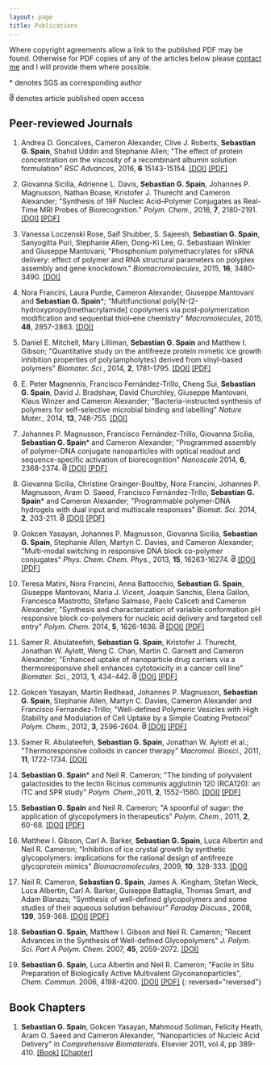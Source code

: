 ```yaml
---
layout: page
title: Publications
---
```


Where copyright agreements allow a link to the published PDF may be found. Otherwise for PDF copies of any of the articles below please <a href="mailto:seb@sebspain.co.uk">contact me</a> and I will provide them where possible.

\* denotes SGS as corresponding author

<img height="14px" src="/img/oa.svg" class="oa" alt="open access logo"> denotes article published open access

## Peer-reviewed Journals
1. Andrea D. Goncalves, Cameron Alexander, Clive J. Roberts, <strong>Sebastian G. Spain</strong>, Shahid Uddin and Stephanie Allen; "The effect of protein concentration on the viscosity of a recombinant albumin solution formulation" <em>RSC Advances</em>, 2016, <strong>6</strong> 15143-15154. [\[DOI\]](http://dx.doi.org/10.1039/C5RA21068B) [\[PDF\]](http://sebspain.co.uk/publications/PDFs/2016/c5ra21068b-final.pdf)

1. Giovanna Sicilia, Adrienne L. Davis, <strong>Sebastian G. Spain</strong>, Johannes P. Magnusson, Nathan Boase, Kristofer J. Thurecht and Cameron Alexander; "Synthesis of 19F Nucleic Acid–Polymer Conjugates as Real-Time MRI Probes of Biorecognition." <em>Polym. Chem.</em>, 2016, <strong>7</strong>, 2180-2191. [\[DOI\]](http://dx.doi.org/10.1039/C5PY01883H) [\[PDF\]](http://sebspain.co.uk/publications/PDFs/2016/C5PY01883H-final.pdf)

1. Vanessa Loczenski Rose, Saif Shubber, S. Sajeesh, <strong>Sebastian G. Spain</strong>, Sanyogitta Puri, Stephanie Allen, Dong-Ki Lee, G. Sebastiaan Winkler and Giuseppe Mantovani; "Phosphonium polymethacrylates for siRNA delivery: effect of polymer and
RNA structural parameters on polyplex assembly and gene knockdown." <em>Biomacromolecules</em>, 2015, <strong>16</strong>, 3480-3490. [\[DOI\]](http://dx.doi.org/10.1021/acs.biomac.5b00898)

1. Nora Francini, Laura Purdie, Cameron Alexander, Giuseppe Mantovani and <strong>Sebastian G. Spain</strong>\*; "Multifunctional poly[N-(2-hydroxypropyl)methacrylamide] copolymers via post-polymerization modification and sequential thiol–ene chemistry" <em>Macromolecules</em>, 2015, <strong>48</strong>, 2857-2863. [\[DOI\]](http://pubs.acs.org/doi/abs/10.1021/acs.macromol.5b00447)

1. Daniel E. Mitchell, Mary Lilliman, <strong>Sebastian G. Spain</strong> and Matthew I. Gibson; "Quantitative study on the antifreeze protein mimetic ice growth inhibition properties of poly(ampholytes) derived from vinyl-based polymers" <em>Biomater. Sci.</em>, 2014, <strong>2</strong>, 1781-1795. [\[DOI\]](http://dx.doi.org/10.1039/C4BM00153B) [\[PDF\]](http://sebspain.co.uk/publications/PDFs/c4bm00153b-final.pdf)

1. E. Peter Magnennis, Francisco Fernández-Trillo, Cheng Sui, <strong>Sebastian G. Spain</strong>, David J. Bradshaw, David Churchley, Giuseppe Mantovani, Klaus Winzer
and Cameron Alexander; "Bacteria-instructed synthesis of polymers for self-selective microbial binding and labelling" <em>Nature Mater.</em>, 2014, <strong>13</strong>, 748-755. [\[DOI\]](http://dx.doi.org/10.1038/nmat3949)


1. Johannes P. Magnusson, Francisco Fernández-Trillo, Giovanna Sicilia, <strong>Sebastian G. Spain</strong>\* and Cameron Alexander; "Programmed assembly of polymer-DNA conjugate nanoparticles with optical readout and sequence-specific activation of biorecognition" <em>Nanoscale</em> 2014, <strong>6</strong>, 2368-2374. <img height="14px" src="/img/oa.svg" class="oa" alt="open access logo"> [\[DOI\]](http://dx.doi.org/10.1039/C3NR04952C) [\[PDF\]](http://sebspain.co.uk/publications/PDFs/c3nr04952c-final.pdf)

1. Giovanna Sicilia, Christine Grainger-Boultby, Nora Francini, Johannes P. Magnusson, Aram O. Saeed, Francisco Fernández-Trillo, <strong>Sebastian G. Spain</strong>\* and Cameron Alexander; "Programmable polymer-DNA hydrogels with dual input and multiscale responses" <em>Biomat. Sci.</em> 2014, **2**, 203-211. <img height="14px" src="/img/oa.svg" class="oa" alt="open access logo"> [\[DOI\]](http://dx.doi.org/10.1039/C3BM60126A) [\[PDF\]](http://sebspain.co.uk/publications/PDFs/c3bm60126a-final.pdf)

1. Gokcen Yasayan, Johannes P. Magnusson, Giovanna Sicilia, <strong>Sebastian G. Spain</strong>, Stephanie Allen, Martyn C. Davies, and Cameron Alexander; "Multi-modal switching in responsive DNA block co-polymer conjugates" <em>Phys. Chem. Chem. Phys.</em>, 2013, <strong>15</strong>, 16263-16274. <img height="14px" src="/img/oa.svg" class="oa" alt="open access logo"> [\[DOI\]](http://dx.doi.org/10.1039/C3CP52243A) [\[PDF\]](http://sebspain.co.uk/publications/PDFs/c3cp52243a.pdf)

1. Teresa Matini, Nora Francini, Anna Battocchio, <strong>Sebastian G. Spain</strong>, Giuseppe Mantovani, Maria J. Vicent, Joaquin Sanchis, Elena Gallon, Francesca Mastrotto, Stefano Salmaso, Paolo Caliceti and Cameron Alexander; "Synthesis and characterization of variable conformation pH responsive block co-polymers for nucleic acid delivery and targeted cell entry" <em>Polym. Chem.</em> 2014, <strong>5</strong>, 1626-1636. <img height="14px" src="/img/oa.svg" class="oa" alt="open access logo"> [\[DOI\]](http://dx.doi.org/10.1039/C3PY00744H) [\[PDF\]](http://sebspain.co.uk/publications/PDFs/c3py00744h-final.pdf)

1. Samer R. Abulateefeh, <strong>Sebastian G. Spain</strong>, Kristofer J. Thurecht, Jonathan W. Aylott, Weng C. Chan, Martin C. Garnett and Cameron Alexander; "Enhanced uptake of nanoparticle drug carriers via a thermoresponsive shell enhances cytotoxicity in a cancer cell line" <em>Biomater. Sci.</em>, 2013, <strong>1</strong>, 434-442. <img height="14px" src="/img/oa.svg" class="oa" alt="open access logo"> [\[DOI\]](http://dx.doi.org/10.1039/C2BM00184E) [\[PDF\]](http://sebspain.co.uk/publications/PDFs/c2bm00184e.pdf)

1. Gokcen Yasayan, Martin Redhead, Johannes P. Magnusson, <strong>Sebastian G. Spain</strong>, Stephanie Allen, Martyn C. Davies, Cameron Alexander and Francisco Fernandez-Trillo; "Well-defined Polymeric Vesicles with High Stability and Modulation of Cell Uptake by a Simple Coating Protocol" <em>Polym. Chem.</em>, 2012, <strong>3</strong>, 2596-2604. <img height="14px" src="/img/oa.svg" class="oa" alt="open access logo"> [\[DOI\]](http://dx.doi.org/10.1039/c2py20352a) [\[PDF\]](http://sebspain.co.uk/publications/PDFs/c2py20352a.pdf)

1. Samer R. Abulateefeh, <strong>Sebastian G. Spain</strong>, Jonathan W. Aylott et al.; "Thermoresponsive colloids in cancer therapy" <em>Macromol. Biosci.</em>, 2011, <strong>11</strong>, 1722-1734. [\[DOI\]](http://dx.doi.org/10.1002/mabi.201100252)

1. <strong>Sebastian G. Spain</strong>\* and Neil R. Cameron; "The binding of polyvalent galactosides to the lectin Ricinus communis agglutinin 120 (RCA120): an ITC and SPR study" <em>Polym. Chem.</em>,2011, <strong>2</strong>, 1552-1560. [\[DOI\]](http://dx.doi.org/10.1039/c1py00030f) [\[PDF\]](http://sebspain.co.uk/publications/PDFs/c1py00030f.pdf)

1. <strong>Sebastian G. Spain</strong> and Neil R. Cameron; "A spoonful of sugar: the application of glycopolymers in therapeutics" <em>Polym. Chem.</em>, 2011, <strong>2</strong>, 60-68. [\[DOI\]](http://dx.doi.org/10.1039/C0PY00149J) [\[PDF\]](http://sebspain.co.uk/publications/PDFs/c0py00149j.pdf)

1. Matthew I. Gibson, Carl A. Barker, <strong>Sebastian G. Spain</strong>, Luca Albertin and Neil R. Cameron; "Inhibition of ice crystal growth by synthetic glycopolymers: implications for the rational design of antifreeze glycoprotein mimics" <em>Biomacromolecules</em>, 2009, <strong>10</strong>, 328-333. [\[DOI\]](http://dx.doi.org/10.1021/bm801069x)

1. Neil R. Cameron, <strong>Sebastian G. Spain</strong>, James A. Kingham, Stefan Weck, Luca Albertin, Carl A. Barker, Guiseppe Battaglia, Thomas Smart, and Adam Blanazs; "Synthesis of well-defined glycopolymers and some studies of their aqueous solution behaviour" <em>Faraday Discuss.</em>, 2008, <strong>139</strong>, 359-368. [\[DOI\]](http://dx.doi.org/10.1039/b717177c) [\[PDF\]](http://sebspain.co.uk/publications/PDFs/b717177c.pdf)

1. <strong>Sebastian G. Spain</strong>, Matthew I. Gibson and Neil R. Cameron; "Recent Advances in the Synthesis of Well-defined Glycopolymers" <em>J. Polym. Sci. Part A Polym. Chem.</em> 2007, <strong>45</strong>, 2059-2072. [\[DOI\]](http://dx.doi.org/10.1002/pola.22106)

1. <strong>Sebastian G. Spain</strong>, Luca Albertin and Neil R. Cameron; "Facile in Situ Preparation of Biologically Active Multivalent Glyconanoparticles", <em>Chem. Commun.</em> 2006, 4198-4200. [\[DOI\]](http://dx.doi.org/10.1039/b608383h) [\[PDF\]](http://sebspain.co.uk/publications/PDFs/b608383h.pdf)
{: reversed="reversed"}

## Book Chapters

1. <strong>Sebastian G. Spain</strong>, Gokcen Yasayan, Mahmoud Soliman, Felicity Heath, Aram O. Saeed and Cameron Alexander, "Nanoparticles of Nucleic Acid Delivery" in <em>Comprehensive Biomaterials</em>. Elsevier 2011, vol.4, pp 389-410. [\[Book\]](http://www.elsevierdirect.com/ISBN/9780080553023/Comprehensive-Biomaterials) [\[Chapter\]](http://www.sciencedirect.com/science/article/pii/B9780080552941001331)

